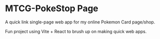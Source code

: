 # MTCG-PokeStop Page

A quick link single-page web app for my online Pokemon Card page/shop.

Fun project using Vite + React to brush up on making quick web apps.
